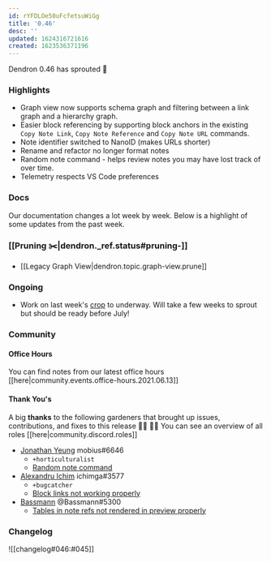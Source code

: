 ```yaml
---
id: rYFDLOe50uFcfetsuWiGg
title: '0.46'
desc: ''
updated: 1624316721616
created: 1623536371196
---
```



Dendron 0.46 has sprouted  🌱

### Highlights
- Graph view now supports schema graph and filtering between a link graph and a hierarchy graph. 
- Easier block referencing by supporting block anchors in the existing `Copy Note Link`, `Copy Note Reference` and `Copy Note URL` commands.
- Note identifier switched to NanoID (makes URLs shorter)
- Rename and refactor no longer format notes  
- Random note command - helps review notes you may have lost track of over time.   
- Telemetry respects VS Code preferences

### Docs

Our documentation changes a lot week by week. Below is a highlight of some updates from the past week.
### [[Pruning ✂️|dendron._ref.status#pruning-️]]
- [[Legacy Graph View|dendron.topic.graph-view.prune]]


### Ongoing 
-   Work on last week's [crop](https://github.com/dendronhq/dendron/issues/219) to underway. Will take a few weeks to sprout but should be ready before July!
### Community
#### Office Hours

You can find notes from our latest office hours [[here|community.events.office-hours.2021.06.13]]

#### Thank You's

A big **thanks** to the following gardeners that brought up issues, contributions, and fixes to this release :man_farmer: :woman_farmer: 
You can see an overview of all roles [[here|community.discord.roles]]

- [Jonathan Yeung](https://github.com/jonathanyeung) mobius#6646
  - `+horticulturalist`
  - [Random note command](https://github.com/dendronhq/dendron/pull/813)
- [Alexandru Ichim](https://github.com/agichim) ichimga#3577
  - `+bugcatcher`
  - [Block links not working properly](https://github.com/dendronhq/dendron/issues/817)
- [Bassmann](https://github.com/Bassmann) @Bassmann#5300 
  - [Tables in note refs not rendered in preview properly](https://github.com/dendronhq/dendron/issues/815)

### Changelog
![[changelog#046:#045]]
